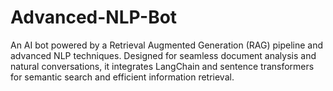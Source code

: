# Advanced-NLP-Bot
An AI bot powered by a Retrieval Augmented Generation (RAG) pipeline and advanced NLP techniques. Designed for seamless document analysis and natural conversations, it integrates LangChain and sentence transformers for semantic search and efficient information retrieval.
